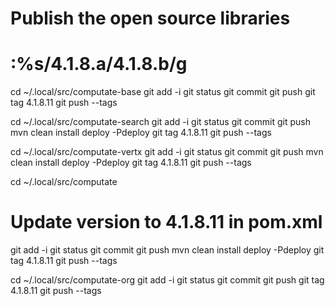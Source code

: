 # Publish the open source libraries

# :%s/4.1.8.a/4.1.8.b/g

cd ~/.local/src/computate-base
git add -i
git status
git commit
git push
git tag 4.1.8.11
git push --tags

cd ~/.local/src/computate-search
git add -i
git status
git commit
git push
mvn clean install deploy -Pdeploy
git tag 4.1.8.11
git push --tags

cd ~/.local/src/computate-vertx
git add -i
git status
git commit
git push
mvn clean install deploy -Pdeploy
git tag 4.1.8.11
git push --tags

cd ~/.local/src/computate
# Update version to 4.1.8.11 in pom.xml
git add -i
git status
git commit
git push
mvn clean install deploy -Pdeploy
git tag 4.1.8.11
git push --tags

cd ~/.local/src/computate-org
git add -i
git status
git commit
git push
git tag 4.1.8.11
git push --tags

